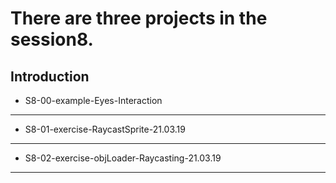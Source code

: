 # There are three projects in the session8.

## Introduction

* S8-00-example-Eyes-Interaction



---

* S8-01-exercise-RaycastSprite-21.03.19



---

* S8-02-exercise-objLoader-Raycasting-21.03.19



---
